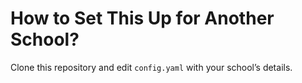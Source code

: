 # How to Set This Up for Another School?

Clone this repository and edit `config.yaml` with your school’s details.
